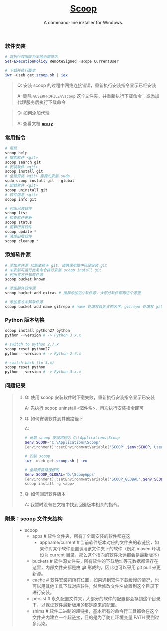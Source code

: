 &nbsp;

<div align="center">
   <h1><a href="https://scoop.sh/">Scoop</a></h1>
   <p>A command-line installer for Windows.</p>
</div>

&nbsp;

### 软件安装

```powershell
# 将执行权限改为本地无需签名
Set-ExecutionPolicy RemoteSigned -scope CurrentUser

# 下载并执行脚本
iwr -useb get.scoop.sh | iex
```

> Q: 安装 scoop 的过程中网络连接错误，重新执行安装指令显示已经安装
>
> A: 删除 `%USERPROFILE%\scoop` 这个文件夹，并重新执行下载命令；或添加代理服务后执行下载命令

> Q: 如何添加代理
>
> A: 查看文档 [**`proxy`**](./proxy.md)

### 常用指令

```powershell
# 帮助
scoop help
# 搜索软件 <git>
scoop search git
# 安装软件 <git>
scoop install git
# 全局安装 <git> 需要先安装 sudo
sudo scoop install git --global
# 卸载软件 <git>
scoop uninstall git
# 软件信息 <git>
scoop info git

# 列出已装软件
scoop list
# 检查软件更新
scoop status
# 更新所有软件
scoop update *
# 清除旧版软件
scoop cleanup *
```

### 添加软件源

```powershell
# 添加软件源 功能依赖于 git，请确保电脑中已经安装 git
# 未安装可运行此条命令执行安装 scoop install git
# 列出官方已知软件源
scoop bucket known

# 添加额外软件源
scoop bucket add extras # 推荐添加这个软件源，大部分软件都再这个源里

# 添加官方未知软件源
scoop bucket add name gitrepo # name 处填写自定义的名字，gitrepo 处填写 git 地址
```

### Python 版本切换

```powershell
scoop install python27 python
python --version # -> Python 3.x.x

# switch to python 2.7.x
scoop reset python27
python --version # -> Python 2.7.x

# switch back (to 3.x)
scoop reset python
python --version # -> Python 3.x.x
```

### 问题记录

> 1. Q: 使用 scoop 安装软件时下载失败，重新执行安装指令显示已安装
>
>    A: 先执行 scoop uninstall <软件名>，再次执行安装指令即可
>
> 2. Q: 如何安装软件到其他路径下
>
>    A:
>
>    ```powershell
>    # 设置 scoop 安装路径为 C:\Applications\Scoop
>    $env:SCOOP='C:\Applications\Scoop'
>    [environment]::setEnvironmentVariable('SCOOP',$env:SCOOP,'User')
>
>    # 安装 scoop
>    iwr -useb get.scoop.sh | iex
>
>    # 全局安装路径修改
>    $env:SCOOP_GLOBAL='D:\ScoopApps'
>    [environment]::setEnvironmentVariable('SCOOP_GLOBAL',$env:SCOOP_GLOBAL,'Machine')
>    scoop install -g <app>
>    ```
>
> 3. Q: 如何回退软件版本
>
>    A: 我暂时没有在文档中找到回退版本相关的指令。

### 附录：scoop 文件夹结构

> - scoop
>   - apps # 软件文件夹，所有非全局安装的软件都在这
>     - appname/current # 当前软件版本对应的文件夹的软链接，如果你对某个软件设置调用该文件夹下的软件（例如 maven 环境设为 current 目录，那么这个指向的软件永远都会是最新版本）
>   - buckets # 软件源文件夹，所有软件的下载地址等元数据都保存在这里，内部文件夹都是由 git 形成的，因此也可以采用 git pull 来更新源。
>   - cache # 软件安装包所在位置，如果遇到软件下载缓慢的情况，也可以用其他工具下载对应软件，然后修改文件名放置到这个目录下进行安装。
>   - persist # 永久配置文件夹，大部分的软件的配置都会存到这个目录下，以保证软件最新版用的都是原来的配置。
>   - shims # 软件二进制的超链接，基本所有的命令行工具都会在这个文件夹内建立一个超链接，目的是为了防止环境变量 PATH 受到过多污染。
